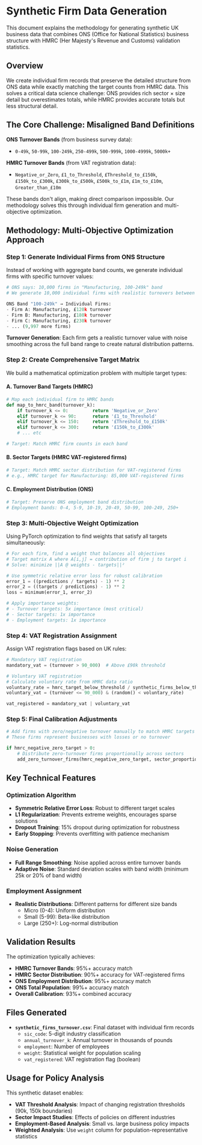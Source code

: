 # Synthetic Firm Data Generation

This document explains the methodology for generating synthetic UK business data that combines ONS (Office for National Statistics) business structure with HMRC (Her Majesty's Revenue and Customs) validation statistics.

## Overview

We create individual firm records that preserve the detailed structure from ONS data while exactly matching the target counts from HMRC data. This solves a critical data science challenge: ONS provides rich sector × size detail but overestimates totals, while HMRC provides accurate totals but less structural detail.

## The Core Challenge: Misaligned Band Definitions

**ONS Turnover Bands** (from business survey data):
- `0-49k`, `50-99k`, `100-249k`, `250-499k`, `500-999k`, `1000-4999k`, `5000k+`

**HMRC Turnover Bands** (from VAT registration data):
- `Negative_or_Zero`, `£1_to_Threshold`, `£Threshold_to_£150k`, `£150k_to_£300k`, `£300k_to_£500k`, `£500k_to_£1m`, `£1m_to_£10m`, `Greater_than_£10m`

These bands don't align, making direct comparison impossible. Our methodology solves this through individual firm generation and multi-objective optimization.

## Methodology: Multi-Objective Optimization Approach

### Step 1: Generate Individual Firms from ONS Structure

Instead of working with aggregate band counts, we generate individual firms with specific turnover values:

```python
# ONS says: 10,000 firms in "Manufacturing, 100-249k" band
# We generate 10,000 individual firms with realistic turnovers between 100-249k

ONS Band "100-249k" → Individual Firms:
- Firm A: Manufacturing, £120k turnover
- Firm B: Manufacturing, £180k turnover  
- Firm C: Manufacturing, £230k turnover
- ... (9,997 more firms)
```

**Turnover Generation**: Each firm gets a realistic turnover value with noise smoothing across the full band range to create natural distribution patterns.

### Step 2: Create Comprehensive Target Matrix

We build a mathematical optimization problem with multiple target types:

#### A. Turnover Band Targets (HMRC)
```python
# Map each individual firm to HMRC bands
def map_to_hmrc_band(turnover_k):
    if turnover_k <= 0:         return 'Negative_or_Zero'
    elif turnover_k <= 90:      return '£1_to_Threshold'
    elif turnover_k <= 150:     return '£Threshold_to_£150k'
    elif turnover_k <= 300:     return '£150k_to_£300k'
    # ... etc

# Target: Match HMRC firm counts in each band
```

#### B. Sector Targets (HMRC VAT-registered firms)
```python
# Target: Match HMRC sector distribution for VAT-registered firms
# e.g., HMRC target for Manufacturing: 85,000 VAT-registered firms
```

#### C. Employment Distribution (ONS)
```python
# Target: Preserve ONS employment band distribution
# Employment bands: 0-4, 5-9, 10-19, 20-49, 50-99, 100-249, 250+
```

### Step 3: Multi-Objective Weight Optimization

Using PyTorch optimization to find weights that satisfy all targets simultaneously:

```python
# For each firm, find a weight that balances all objectives
# Target matrix A where A[i,j] = contribution of firm j to target i
# Solve: minimize ||A @ weights - targets||²

# Use symmetric relative error loss for robust calibration
error_1 = ((predictions / targets) - 1) ** 2
error_2 = ((targets / predictions) - 1) ** 2
loss = minimum(error_1, error_2)

# Apply importance weights:
# - Turnover targets: 5x importance (most critical)
# - Sector targets: 1x importance  
# - Employment targets: 1x importance
```

### Step 4: VAT Registration Assignment

Assign VAT registration flags based on UK rules:

```python
# Mandatory VAT registration
mandatory_vat = (turnover > 90_000)  # Above £90k threshold

# Voluntary VAT registration  
# Calculate voluntary rate from HMRC data ratio
voluntary_rate = hmrc_target_below_threshold / synthetic_firms_below_threshold
voluntary_vat = (turnover <= 90_000) & (random() < voluntary_rate)

vat_registered = mandatory_vat | voluntary_vat
```

### Step 5: Final Calibration Adjustments

```python
# Add firms with zero/negative turnover manually to match HMRC targets
# These firms represent businesses with losses or no turnover

if hmrc_negative_zero_target > 0:
    # Distribute zero-turnover firms proportionally across sectors
    add_zero_turnover_firms(hmrc_negative_zero_target, sector_proportions)
```

## Key Technical Features

### Optimization Algorithm
- **Symmetric Relative Error Loss**: Robust to different target scales
- **L1 Regularization**: Prevents extreme weights, encourages sparse solutions  
- **Dropout Training**: 15% dropout during optimization for robustness
- **Early Stopping**: Prevents overfitting with patience mechanism

### Noise Generation
- **Full Range Smoothing**: Noise applied across entire turnover bands
- **Adaptive Noise**: Standard deviation scales with band width (minimum 25k or 20% of band width)

### Employment Assignment
- **Realistic Distributions**: Different patterns for different size bands
  - Micro (0-4): Uniform distribution
  - Small (5-99): Beta-like distribution  
  - Large (250+): Log-normal distribution

## Validation Results

The optimization typically achieves:
- **HMRC Turnover Bands**: 95%+ accuracy match
- **HMRC Sector Distribution**: 90%+ accuracy for VAT-registered firms
- **ONS Employment Distribution**: 95%+ accuracy match
- **ONS Total Population**: 99%+ accuracy match
- **Overall Calibration**: 93%+ combined accuracy

## Files Generated

- **`synthetic_firms_turnover.csv`**: Final dataset with individual firm records
  - `sic_code`: 5-digit industry classification  
  - `annual_turnover_k`: Annual turnover in thousands of pounds
  - `employment`: Number of employees
  - `weight`: Statistical weight for population scaling
  - `vat_registered`: VAT registration flag (boolean)

## Usage for Policy Analysis

This synthetic dataset enables:
- **VAT Threshold Analysis**: Impact of changing registration thresholds (90k, 150k boundaries)
- **Sector Impact Studies**: Effects of policies on different industries  
- **Employment-Based Analysis**: Small vs. large business policy impacts
- **Weighted Analysis**: Use `weight` column for population-representative statistics